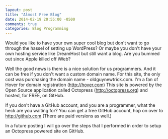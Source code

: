 ```yaml
---
layout: post
title: "Almost Free Blog"
date: 2014-02-19 20:55:00 -0500
comments: true
categories: Blog Programming
---
```

Would you like to have your own super cool blog but don't want to go through the hassel of setting up WordPress?  Or maybe you don't have your own hosting service like DreamHost but still want a blog.  Are you bummed out since Apple killed off iWeb?

Well the good news is there is a nice solution for us programmers.  And it can be free if you don't want a custom domain name.  For this site, the only cost was purchasing the domain name - oldguynewtrick.com.  I'm a fan of Hover for domain registration (http://hover.com) This site is powered by the Open Source application called Octopress (http://octopress.org) and hosted, for FREE, on GitHub.  

If you don't have a GitHub account, and you are a programmer, what the heck are you waiting for?  You can get a free GitHub account, hop on over to http://github.com  (There are paid versions as well.)

In a future posting I will go over the steps that I performed in order to setup an Octopress powered site on GitHub.
